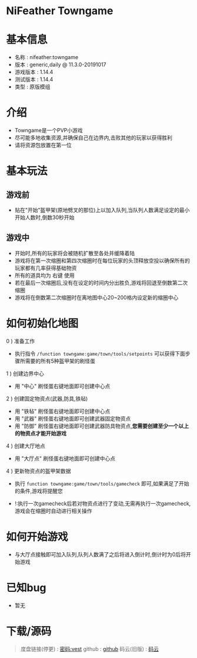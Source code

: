 # NiFeather Towngame

基本信息
=====================================
* 名称 : nifeather:towngame
* 版本 : generic,daily @ 11.3.0-20191017
* 游戏版本 : 1.14.4
* 测试版本 : 1.14.4
* 类型 : 原版模组

介绍
=====================================
* Towngame是一个PVP小游戏
* 尽可能多地收集资源,并确保自己在边界内,击败其他的玩家以获得胜利
* 请将资源包放置在第一位

基本玩法
=====================================
## 游戏前
*   贴在"开始"盔甲架(原地劈叉的那位)上以加入队列,当队列人数满足设定的最小开始人数时,倒数30秒开始
## 游戏中
*   开始时,所有的玩家将会被随机扩散至各处并缓降着陆
*   游戏将在第一次缩圈和第四次缩圈时在每位玩家的头顶释放空投以确保所有的玩家都有几率获得基础物资
*   所有的道具均为 右键 使用
*   若在最后一次缩圈后,没有在设定的时间内分出胜负,游戏将回退至倒数第二次缩圈
*   游戏将在倒数第二次缩圈时在离地图中心20~200格内设定新的缩圈中心

如何初始化地图
=====================================
0 ) 准备工作
- 执行指令 ` /function towngame:game/town/tools/setpoints ` 可以获得下面步骤所需要的所有5种盔甲架的刷怪蛋

1 ) 创建边界中心
- 用 "中心" 刷怪蛋右键地面即可创建中心点

2 ) 创建固定物资点(武器,防具,铁毡)
- 用 "铁毡" 刷怪蛋右键地面即可创建中心点
- 用 "武器" 刷怪蛋右键地面即可创建武器固定物资点
- 用 "防御" 刷怪蛋右键地面即可创建武器防具物资点,**您需要创建至少一个以上的物资点才能开始游戏**

4 ) 创建大厅地点
- 用 "大厅点" 刷怪蛋右键地面即可创建中心点

4 ) 更新物资点的盔甲架数据
- 执行 ` function towngame:game/town/tools/gamecheck ` 即可,如果满足了开始的条件,游戏将提醒您
* !:执行一次gamecheck后若对物资点进行了变动,无需再执行一次gamecheck,游戏会在缩圈时自动进行相关操作

如何开始游戏
====================================
* 与大厅点接触即可加入队列,队列人数满了之后将进入倒计时,倒计时为0后将开始游戏

已知bug
====================================
* 暂无

下载/源码
====================================
> 度盘链接(停更) : [密码:vest](https://pan.baidu.com/s/1NuznUUlvsl7AmQfc3yIGBg)
> github : [github](https://github.com/MATRIX-feather/towngame)
> 码云(旧版) : [码云](https://gitee.com/matrix-feather/towngame)